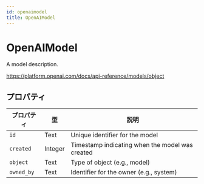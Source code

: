 ```yaml
---
id: openaimodel
title: OpenAIModel
---
```


# OpenAIModel

A model description.

https://platform.openai.com/docs/api-reference/models/object

## プロパティ

| プロパティ      | 型       | 説明                                                                                         |
| ---------- | ------- | ------------------------------------------------------------------------------------------ |
| `id`       | Text    | Unique identifier for the model                                                            |
| `created`  | Integer | Timestamp indicating when the model was created                                            |
| `object`   | Text    | Type of object (e.g., model)            |
| `owned_by` | Text    | Identifier for the owner (e.g., system) |
